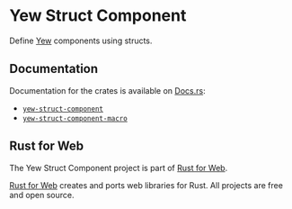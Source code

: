 # Yew Struct Component

Define [Yew](https://yew.rs/) components using structs.

## Documentation

Documentation for the crates is available on [Docs.rs](https://docs.rs/):

- [`yew-struct-component`](https://docs.rs/yew-struct-component/latest/yew_struct_component/)
- [`yew-struct-component-macro`](https://docs.rs/yew-struct-component-macro/latest/yew_struct_component_macro/)

## Rust for Web

The Yew Struct Component project is part of [Rust for Web](https://github.com/RustForWeb).

[Rust for Web](https://github.com/RustForWeb) creates and ports web libraries for Rust. All projects are free and open source.
